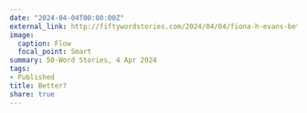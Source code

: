```yaml
---
date: "2024-04-04T00:00:00Z"
external_link: http://fiftywordstories.com/2024/04/04/fiona-h-evans-better/
image:
  caption: Flow 
  focal_point: Smart
summary: 50-Word Stories, 4 Apr 2024
tags:
- Published
title: Better?
share: true
---
```

<!--
Photo by <a href="https://unsplash.com/@matthewhenry?utm_content=creditCopyText&utm_medium=referral&utm_source=unsplash">Matthew Henry</a> on <a href="https://unsplash.com/photos/two-women-hugging-each-other-HIDx1jXz8tA?utm_content=creditCopyText&utm_medium=referral&utm_source=unsplash">Unsplash</a>
  
-->